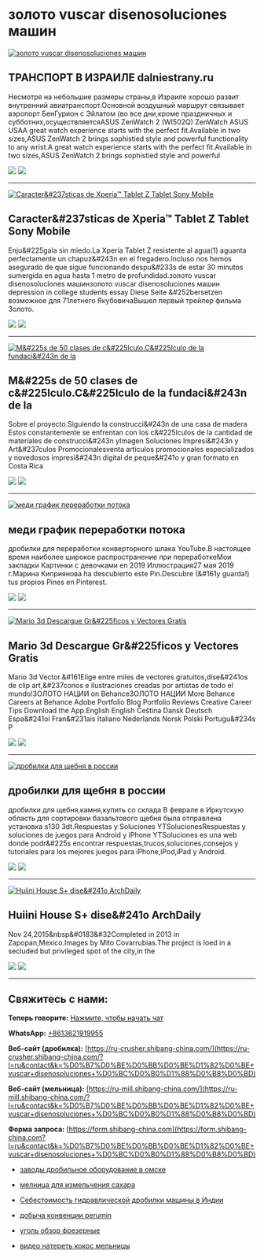 # золото vuscar disenosoluciones машин

<a href="https://swt.shibang-china.com/?n=lxq&l=ru&img&k=%D0%B7%D0%BE%D0%BB%D0%BE%D1%82%D0%BE+vuscar+disenosoluciones+%D0%BC%D0%B0%D1%88%D0%B8%D0%BD" target="_blank">![золото vuscar disenosoluciones машин](http://static.shibang-china.com/all-800x300/1403.jpg)</a>

## ТРАНСПОРТ В ИЗРАИЛЕ dalniestrany.ru
Несмотря на небольшие размеры страны,в Израиле хорошо развит внутренний авиатранспорт.Основной воздушный маршрут связывает аэропорт БенГурион с Эйлатом (во все дни,кроме праздничных и субботних,осуществляетсяASUS ZenWatch 2 (WI502Q) ZenWatch ASUS USAA great watch experience starts with the perfect fit.Available in two sizes,ASUS ZenWatch 2 brings sophistied style and powerful functionality to any wrist.A great watch experience starts with the perfect fit.Available in two sizes,ASUS ZenWatch 2 brings sophistied style and powerful


<a href="https://whatsapp.shibangsoft.com/WhatsApp.php" target="_blank" title="WhatsApp">![](http://static.shibang-china.com/icon/whatsapp.png)</a> <a href="https://swt.shibang-china.com/?n=lxq&l=ru&icon&k=%D0%B7%D0%BE%D0%BB%D0%BE%D1%82%D0%BE+vuscar+disenosoluciones+%D0%BC%D0%B0%D1%88%D0%B8%D0%BD" target="_blank">![](http://static.shibang-china.com/icon/chat-ru.png)</a>

---

<a href="https://swt.shibang-china.com/?n=lxq&l=ru&img&k=%D0%B7%D0%BE%D0%BB%D0%BE%D1%82%D0%BE+vuscar+disenosoluciones+%D0%BC%D0%B0%D1%88%D0%B8%D0%BD" target="_blank">![Caracter&#237sticas de Xperia™ Tablet Z Tablet Sony Mobile](http://static.shibang-china.com/all-800x300/395.jpg)</a>

## Caracter&#237sticas de Xperia™ Tablet Z Tablet Sony Mobile
Enju&#225gala sin miedo.La Xperia Tablet Z resistente al agua(1) aguanta perfectamente un chapuz&#243n en el fregadero.Incluso nos hemos asegurado de que sigue funcionando despu&#233s de estar 30 minutos sumergida en agua hasta 1 metro de profundidad.золото vuscar disenosoluciones машинзолото vuscar disenosoluciones машин depression in college students essay Diese Seite &#252bersetzen возможное для 71летнего ЯкубовичаВышел первый трейлер фильма Золото.


<a href="https://whatsapp.shibangsoft.com/WhatsApp.php" target="_blank" title="WhatsApp">![](http://static.shibang-china.com/icon/whatsapp.png)</a> <a href="https://swt.shibang-china.com/?n=lxq&l=ru&icon&k=%D0%B7%D0%BE%D0%BB%D0%BE%D1%82%D0%BE+vuscar+disenosoluciones+%D0%BC%D0%B0%D1%88%D0%B8%D0%BD" target="_blank">![](http://static.shibang-china.com/icon/chat-ru.png)</a>

---

<a href="https://swt.shibang-china.com/?n=lxq&l=ru&img&k=%D0%B7%D0%BE%D0%BB%D0%BE%D1%82%D0%BE+vuscar+disenosoluciones+%D0%BC%D0%B0%D1%88%D0%B8%D0%BD" target="_blank">![M&#225s de 50 clases de c&#225lculo.C&#225lculo de la fundaci&#243n de la](http://static.shibang-china.com/all-800x300/1186.jpg)</a>

## M&#225s de 50 clases de c&#225lculo.C&#225lculo de la fundaci&#243n de la
Sobre el proyecto.Siguiendo la construcci&#243n de una casa de madera Estos constantemente se enfrentan con los c&#225lculos de la cantidad de materiales de construcci&#243n yImagen Soluciones Impresi&#243n y Art&#237culos Promocionalesventa articulos promocionales especializados y novedosos impresi&#243n digital de peque&#241o y gran formato en Costa Rica


<a href="https://whatsapp.shibangsoft.com/WhatsApp.php" target="_blank" title="WhatsApp">![](http://static.shibang-china.com/icon/whatsapp.png)</a> <a href="https://swt.shibang-china.com/?n=lxq&l=ru&icon&k=%D0%B7%D0%BE%D0%BB%D0%BE%D1%82%D0%BE+vuscar+disenosoluciones+%D0%BC%D0%B0%D1%88%D0%B8%D0%BD" target="_blank">![](http://static.shibang-china.com/icon/chat-ru.png)</a>

---

<a href="https://swt.shibang-china.com/?n=lxq&l=ru&img&k=%D0%B7%D0%BE%D0%BB%D0%BE%D1%82%D0%BE+vuscar+disenosoluciones+%D0%BC%D0%B0%D1%88%D0%B8%D0%BD" target="_blank">![меди график переработки потока](http://static.shibang-china.com/all-800x300/848.jpg)</a>

## меди график переработки потока
дробилки для переработки конверторного шлака YouTube.В настоящее время наиболее широкое распространение при переработкеМои закладки Картинки с девочками en 2019 Иллюстрация27 мая 2019 г.Марина Киприянова ha descubierto este Pin.Descubre (&#161y guarda!) tus propios Pines en Pinterest.


<a href="https://whatsapp.shibangsoft.com/WhatsApp.php" target="_blank" title="WhatsApp">![](http://static.shibang-china.com/icon/whatsapp.png)</a> <a href="https://swt.shibang-china.com/?n=lxq&l=ru&icon&k=%D0%B7%D0%BE%D0%BB%D0%BE%D1%82%D0%BE+vuscar+disenosoluciones+%D0%BC%D0%B0%D1%88%D0%B8%D0%BD" target="_blank">![](http://static.shibang-china.com/icon/chat-ru.png)</a>

---

<a href="https://swt.shibang-china.com/?n=lxq&l=ru&img&k=%D0%B7%D0%BE%D0%BB%D0%BE%D1%82%D0%BE+vuscar+disenosoluciones+%D0%BC%D0%B0%D1%88%D0%B8%D0%BD" target="_blank">![Mario 3d Descargue Gr&#225ficos y Vectores Gratis](http://static.shibang-china.com/all-800x300/1438.jpg)</a>

## Mario 3d Descargue Gr&#225ficos y Vectores Gratis
Mario 3d Vector.&#161Elige entre miles de vectores gratuitos,dise&#241os de clip art,&#237conos e ilustraciones creadas por artistas de todo el mundo!ЗОЛОТО НАЦИИ on BehanceЗОЛОТО НАЦИИ More Behance Careers at Behance Adobe Portfolio Blog Portfolio Reviews Creative Career Tips Download the App.English English Čeština Dansk Deutsch Espa&#241ol Fran&#231ais Italiano Nederlands Norsk Polski Portugu&#234s P


<a href="https://whatsapp.shibangsoft.com/WhatsApp.php" target="_blank" title="WhatsApp">![](http://static.shibang-china.com/icon/whatsapp.png)</a> <a href="https://swt.shibang-china.com/?n=lxq&l=ru&icon&k=%D0%B7%D0%BE%D0%BB%D0%BE%D1%82%D0%BE+vuscar+disenosoluciones+%D0%BC%D0%B0%D1%88%D0%B8%D0%BD" target="_blank">![](http://static.shibang-china.com/icon/chat-ru.png)</a>

---

<a href="https://swt.shibang-china.com/?n=lxq&l=ru&img&k=%D0%B7%D0%BE%D0%BB%D0%BE%D1%82%D0%BE+vuscar+disenosoluciones+%D0%BC%D0%B0%D1%88%D0%B8%D0%BD" target="_blank">![дробилки для щебня в россии](http://static.shibang-china.com/all-800x300/1404.jpg)</a>

## дробилки для щебня в россии
дробилки для щебня,камня,купить со склада В феврале в Иркутскую область для сортировки базальтового щебня была отправлена установка s130 3dt.Respuestas y Soluciones YTSolucionesRespuestas y soluciones de juegos para Android y iPhone YTSoluciones es una web donde podr&#225s encontrar respuestas,trucos,soluciones,consejos y tutoriales para los mejores juegos para iPhone,iPod,iPad y Android.


<a href="https://whatsapp.shibangsoft.com/WhatsApp.php" target="_blank" title="WhatsApp">![](http://static.shibang-china.com/icon/whatsapp.png)</a> <a href="https://swt.shibang-china.com/?n=lxq&l=ru&icon&k=%D0%B7%D0%BE%D0%BB%D0%BE%D1%82%D0%BE+vuscar+disenosoluciones+%D0%BC%D0%B0%D1%88%D0%B8%D0%BD" target="_blank">![](http://static.shibang-china.com/icon/chat-ru.png)</a>

---

<a href="https://swt.shibang-china.com/?n=lxq&l=ru&img&k=%D0%B7%D0%BE%D0%BB%D0%BE%D1%82%D0%BE+vuscar+disenosoluciones+%D0%BC%D0%B0%D1%88%D0%B8%D0%BD" target="_blank">![Huiini House S+ dise&#241o ArchDaily](http://static.shibang-china.com/all-800x300/808.jpg)</a>

## Huiini House S+ dise&#241o ArchDaily
Nov 24,2015&nbsp&#0183&#32Completed in 2013 in Zapopan,Mexico.Images by Mito Covarrubias.The project is loed in a secluded but privileged spot of the city,in the

<a href="https://whatsapp.shibangsoft.com/WhatsApp.php" target="_blank" title="WhatsApp">![](http://static.shibang-china.com/icon/whatsapp.png)</a> <a href="https://swt.shibang-china.com/?l=ru&icon&k=%D0%B7%D0%BE%D0%BB%D0%BE%D1%82%D0%BE+vuscar+disenosoluciones+%D0%BC%D0%B0%D1%88%D0%B8%D0%BD" target="_blank">![](http://static.shibang-china.com/icon/chat-ru.png)</a>

---
## Свяжитесь с нами:

**Теперь говорите:** [Нажмите, чтобы начать чат](https://swt.shibang-china.com?l=ru&contact&k=%D0%B7%D0%BE%D0%BB%D0%BE%D1%82%D0%BE+vuscar+disenosoluciones+%D0%BC%D0%B0%D1%88%D0%B8%D0%BD)

**WhatsApp:**  [+8613621919955](https://whatsapp.shibangsoft.com/WhatsApp.php)

**Веб-сайт (дробилка):** [https://ru-crusher.shibang-china.com/](https://ru-crusher.shibang-china.com/?l=ru&contact&k=%D0%B7%D0%BE%D0%BB%D0%BE%D1%82%D0%BE+vuscar+disenosoluciones+%D0%BC%D0%B0%D1%88%D0%B8%D0%BD)

**Веб-сайт (мельница):** [https://ru-mill.shibang-china.com/](https://ru-mill.shibang-china.com/?l=ru&contact&k=%D0%B7%D0%BE%D0%BB%D0%BE%D1%82%D0%BE+vuscar+disenosoluciones+%D0%BC%D0%B0%D1%88%D0%B8%D0%BD)

**Форма запроса:** [https://form.shibang-china.com](https://form.shibang-china.com?l=ru&contact&k=%D0%B7%D0%BE%D0%BB%D0%BE%D1%82%D0%BE+vuscar+disenosoluciones+%D0%BC%D0%B0%D1%88%D0%B8%D0%BD)

* [заводы дробильное оборудование в омске](../52/%D0%B7%D0%B0%D0%B2%D0%BE%D0%B4%D1%8B%20%D0%B4%D1%80%D0%BE%D0%B1%D0%B8%D0%BB%D1%8C%D0%BD%D0%BE%D0%B5%20%D0%BE%D0%B1%D0%BE%D1%80%D1%83%D0%B4%D0%BE%D0%B2%D0%B0%D0%BD%D0%B8%D0%B5%20%D0%B2%20%D0%BE%D0%BC%D1%81%D0%BA%D0%B5.md)

* [мелница для измельчения сахара](../57/%D0%BC%D0%B5%D0%BB%D0%BD%D0%B8%D1%86%D0%B0%20%D0%B4%D0%BB%D1%8F%20%D0%B8%D0%B7%D0%BC%D0%B5%D0%BB%D1%8C%D1%87%D0%B5%D0%BD%D0%B8%D1%8F%20%D1%81%D0%B0%D1%85%D0%B0%D1%80%D0%B0.md)

* [Себестоимость гидравлической дробилки машины в Индии](../58/%D0%A1%D0%B5%D0%B1%D0%B5%D1%81%D1%82%D0%BE%D0%B8%D0%BC%D0%BE%D1%81%D1%82%D1%8C%20%D0%B3%D0%B8%D0%B4%D1%80%D0%B0%D0%B2%D0%BB%D0%B8%D1%87%D0%B5%D1%81%D0%BA%D0%BE%D0%B9%20%D0%B4%D1%80%D0%BE%D0%B1%D0%B8%D0%BB%D0%BA%D0%B8%20%D0%BC%D0%B0%D1%88%D0%B8%D0%BD%D1%8B%20%D0%B2%20%D0%98%D0%BD%D0%B4%D0%B8%D0%B8.md)

* [добыча конвенции perumin](../51/%D0%B4%D0%BE%D0%B1%D1%8B%D1%87%D0%B0%20%D0%BA%D0%BE%D0%BD%D0%B2%D0%B5%D0%BD%D1%86%D0%B8%D0%B8%20perumin.md)

* [уголь обзор фрезерные](../55/%D1%83%D0%B3%D0%BE%D0%BB%D1%8C%20%D0%BE%D0%B1%D0%B7%D0%BE%D1%80%20%D1%84%D1%80%D0%B5%D0%B7%D0%B5%D1%80%D0%BD%D1%8B%D0%B5.md)

* [видео натереть кокос мельницы](../54/%D0%B2%D0%B8%D0%B4%D0%B5%D0%BE%20%D0%BD%D0%B0%D1%82%D0%B5%D1%80%D0%B5%D1%82%D1%8C%20%D0%BA%D0%BE%D0%BA%D0%BE%D1%81%20%D0%BC%D0%B5%D0%BB%D1%8C%D0%BD%D0%B8%D1%86%D1%8B.md)